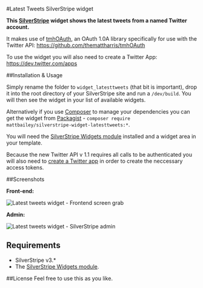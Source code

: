 #Latest Tweets SilverStripe widget

**This [SilverStripe](http://www.silverstripe.org/) widget shows the latest tweets from a named Twitter account.**

It makes use of [tmhOAuth](https://github.com/themattharris/tmhOAuth), an OAuth 1.0A library specifically for use with the Twitter API: https://github.com/themattharris/tmhOAuth

To use the widget you will also need to create a Twitter App: https://dev.twitter.com/apps

##Installation & Usage

Simply rename the folder to `widget_latesttweets` (that bit is important), drop it into the root directory of your SilverStripe site and run a `/dev/build`. You will then see the widget in your list of available widgets.

Alternatively if you use [Composer](http://getcomposer.org/) to manage your dependencies you can get the widget from [Packagist](https://packagist.org/packages/mattbailey/silverstripe-widget-latesttweets) - `composer require mattbailey/silverstripe-widget-latesttweets:*`.

You will need the [SilverStripe Widgets module](https://github.com/silverstripe/silverstripe-widgets) installed and a widget area in your template.

Because the new Twitter API v 1.1 requires all calls to be authenticated you will also need to [create a Twitter app](https://dev.twitter.com/apps) in order to create the neccessary access tokens.

##Screenshots

**Front-end:**

![Latest tweets widget - Frontend screen grab](https://dl.dropbox.com/u/35123605/GitHub/latesttweets-frontend.gif)

**Admin:**

![Latest tweets widget - SilverStripe admin](https://dl.dropbox.com/u/35123605/GitHub/latesttweets-admin.gif)

## Requirements

* SilverStripe v3.*
* The [SilverStripe Widgets module](https://github.com/silverstripe/silverstripe-widgets).

##License
Feel free to use this as you like.
